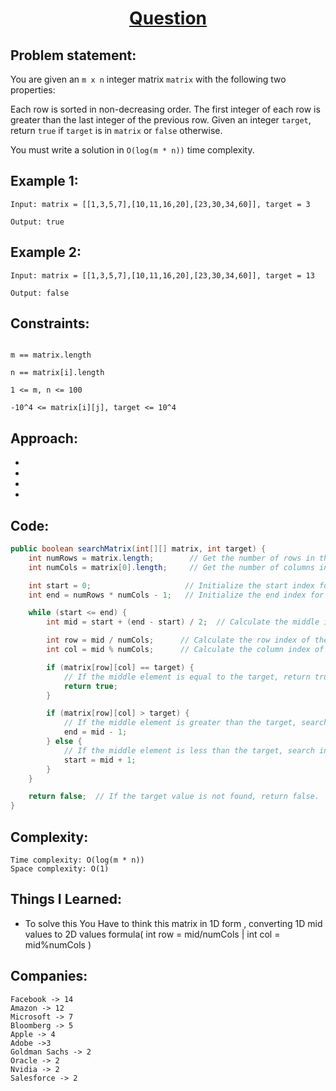 <h1 align="center"><a href="https://leetcode.com/problems/search-a-2d-matrix/" target="_blank">Question</a></h1>

## Problem statement:
You are given an `m x n` integer matrix `matrix` with the following two properties:

Each row is sorted in non-decreasing order.
The first integer of each row is greater than the last integer of the previous row.
Given an integer `target`, return `true` if `target` is in `matrix` or `false` otherwise.

You must write a solution in `O(log(m * n))` time complexity.


## Example 1:

```
Input: matrix = [[1,3,5,7],[10,11,16,20],[23,30,34,60]], target = 3

Output: true
```

## Example 2:

```
Input: matrix = [[1,3,5,7],[10,11,16,20],[23,30,34,60]], target = 13

Output: false
```



## Constraints:

```

m == matrix.length

n == matrix[i].length

1 <= m, n <= 100

-10^4 <= matrix[i][j], target <= 10^4
```


 

## Approach:

- 
  
- 
  
-
  
- 



## Code: 

```java
public boolean searchMatrix(int[][] matrix, int target) {
    int numRows = matrix.length;        // Get the number of rows in the matrix.
    int numCols = matrix[0].length;     // Get the number of columns in the matrix.

    int start = 0;                     // Initialize the start index for binary search.
    int end = numRows * numCols - 1;   // Initialize the end index for binary search.

    while (start <= end) {
        int mid = start + (end - start) / 2;  // Calculate the middle index.

        int row = mid / numCols;      // Calculate the row index of the middle element.
        int col = mid % numCols;      // Calculate the column index of the middle element.

        if (matrix[row][col] == target) {
            // If the middle element is equal to the target, return true.
            return true;
        }

        if (matrix[row][col] > target) {
            // If the middle element is greater than the target, search in the left half.
            end = mid - 1;
        } else {
            // If the middle element is less than the target, search in the right half.
            start = mid + 1;
        }
    }

    return false;  // If the target value is not found, return false.
}
```



## Complexity:

```
Time complexity: O(log(m * n)) 
Space complexity: O(1)
```

## Things I Learned:

- To solve this You Have to think this matrix in 1D form , converting 1D mid values to 2D values formula( int row = mid/numCols | int col = mid%numCols )
  


## Companies:

```
Facebook -> 14
Amazon -> 12
Microsoft -> 7
Bloomberg -> 5
Apple -> 4
Adobe ->3
Goldman Sachs -> 2
Oracle -> 2
Nvidia -> 2
Salesforce -> 2
```





